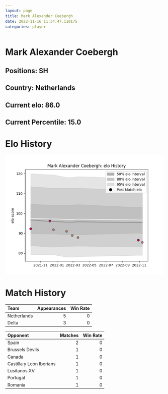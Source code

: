 ```yaml
---  
layout: page  
title: Mark Alexander Coebergh  
date: 2022-11-16 11:34:47.110175  
categories: player  
---
```

# Mark Alexander Coebergh

## Positions: SH

## Country: Netherlands

## Current elo: 86.0

## Current Percentile: 15.0

# Elo History


![elo history](history_MarkAlexanderCoebergh.png)
# Match History


| Team        |   Appearances |   Win Rate |
|:------------|--------------:|-----------:|
| Netherlands |             5 |          0 |
| Delta       |             3 |          0 |

| Opponent                 |   Matches |   Win Rate |
|:-------------------------|----------:|-----------:|
| Spain                    |         2 |          0 |
| Brussels Devils          |         1 |          0 |
| Canada                   |         1 |          0 |
| Castilla y Leon Iberians |         1 |          0 |
| Lusitanos XV             |         1 |          0 |
| Portugal                 |         1 |          0 |
| Romania                  |         1 |          0 |